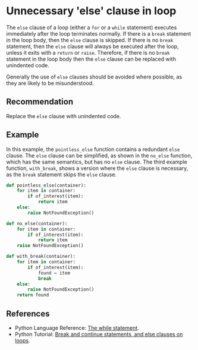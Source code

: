 # Unnecessary 'else' clause in loop
The `else` clause of a loop (either a `for` or a `while` statement) executes immediately after the loop terminates normally. If there is a `break` statement in the loop body, then the `else` clause is skipped. If there is no `break` statement, then the `else` clause will always be executed after the loop, unless it exits with a `return` or `raise`. Therefore, if there is no `break` statement in the loop body then the `else` clause can be replaced with unindented code.

Generally the use of `else` clauses should be avoided where possible, as they are likely to be misunderstood.


## Recommendation
Replace the `else` clause with unindented code.


## Example
In this example, the `pointless_else` function contains a redundant `else` clause. The `else` clause can be simplified, as shown in the `no_else` function, which has the same semantics, but has no `else` clause. The third example function, `with_break`, shows a version where the `else` clause is necessary, as the `break` statement skips the `else` clause.


```python
def pointless_else(container):
    for item in container:
        if of_interest(item):
            return item
    else:
        raise NotFoundException()

def no_else(container):
    for item in container:
        if of_interest(item):
            return item
    raise NotFoundException()

def with_break(container):
    for item in container:
        if of_interest(item):
            found = item
            break
    else:
        raise NotFoundException()
    return found

```

## References
* Python Language Reference: [The while statement](http://docs.python.org/2/reference/compound_stmts.html#the-while-statement).
* Python Tutorial: [Break and continue statements, and else clauses on loops](http://docs.python.org/2/tutorial/controlflow.html#break-and-continue-statements-and-else-clauses-on-loops).
